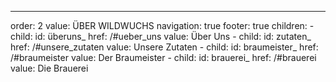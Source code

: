 ---
order: 2
value: ÜBER WILDWUCHS
navigation: true
footer: true
children:
    - child:
        id: überuns_
        href: /#ueber_uns
        value: Über Uns
    - child:
        id: zutaten_
        href: /#unsere_zutaten
        value: Unsere Zutaten
    - child:
        id: braumeister_
        href: /#braumeister
        value: Der Braumeister
    - child:
        id: brauerei_
        href: /#brauerei
        value: Die Brauerei
